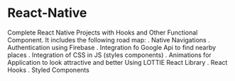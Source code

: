 # React-Native
Complete React Native Projects with Hooks and Other Functional Component.
It includes the following road map:
. Native Navigations
. Authentication using Firebase
. Integration fo Google Api to find nearby places
. Integration of CSS in JS (styles components)
. Animations for Application to look attractive and better Using LOTTIE React Library
. React Hooks
. Styled Components
